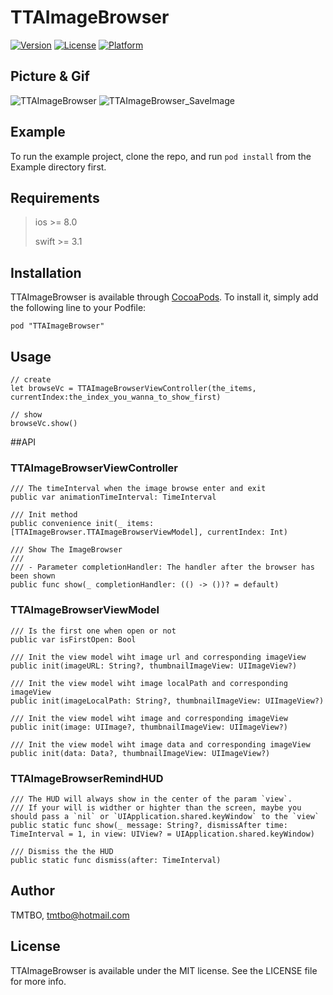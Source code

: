 # TTAImageBrowser

[![Version](https://img.shields.io/cocoapods/v/TTAImageBrowser.svg?style=flat)](http://cocoapods.org/pods/TTAImageBrowser)
[![License](https://img.shields.io/cocoapods/l/TTAImageBrowser.svg?style=flat)](http://cocoapods.org/pods/TTAImageBrowser)
[![Platform](https://img.shields.io/cocoapods/p/TTAImageBrowser.svg?style=flat)](http://cocoapods.org/pods/TTAImageBrowser)

## Picture & Gif

![TTAImageBrowser](https://github.com/TMTBO/TTAImageBrowser/blob/master/TTAImageBrowser.gif)
![TTAImageBrowser_SaveImage](https://github.com/TMTBO/TTAImageBrowser/blob/master/TTAImageBrowser_SaveImage.gif)

## Example

To run the example project, clone the repo, and run `pod install` from the Example directory first.

## Requirements

>ios >= 8.0
>
>swift >= 3.1

## Installation

TTAImageBrowser is available through [CocoaPods](http://cocoapods.org). To install
it, simply add the following line to your Podfile:

```
pod "TTAImageBrowser"
```

## Usage
```
// create 
let browseVc = TTAImageBrowserViewController(the_items, currentIndex:the_index_you_wanna_to_show_first)

// show
browseVc.show()
```
##API

### TTAImageBrowserViewController

	/// The timeInterval when the image browse enter and exit
    public var animationTimeInterval: TimeInterval
    
    /// Init method
    public convenience init(_ items: [TTAImageBrowser.TTAImageBrowserViewModel], currentIndex: Int)

    /// Show The ImageBrowser
    ///
    /// - Parameter completionHandler: The handler after the browser has been shown
    public func show(_ completionHandler: (() -> ())? = default)

### TTAImageBrowserViewModel

	/// Is the first one when open or not
	public var isFirstOpen: Bool

    /// Init the view model wiht image url and corresponding imageView
    public init(imageURL: String?, thumbnailImageView: UIImageView?)

    /// Init the view model wiht image localPath and corresponding imageView
    public init(imageLocalPath: String?, thumbnailImageView: UIImageView?)

    /// Init the view model wiht image and corresponding imageView
    public init(image: UIImage?, thumbnailImageView: UIImageView?)

    /// Init the view model wiht image data and corresponding imageView
    public init(data: Data?, thumbnailImageView: UIImageView?)

### TTAImageBrowserRemindHUD
	
	/// The HUD will always show in the center of the param `view`.
    /// If your will is widther or highter than the screen, maybe you should pass a `nil` or `UIApplication.shared.keyWindow` to the `view`
    public static func show(_ message: String?, dismissAfter time: TimeInterval = 1, in view: UIView? = UIApplication.shared.keyWindow)
    
    /// Dismiss the the HUD
    public static func dismiss(after: TimeInterval)

## Author

TMTBO, tmtbo@hotmail.com

## License

TTAImageBrowser is available under the MIT license. See the LICENSE file for more info.
